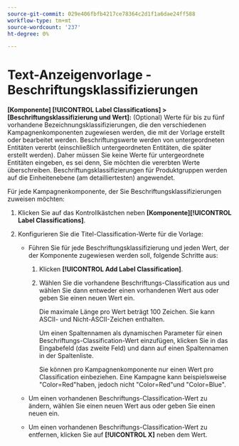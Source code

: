 ```yaml
---
source-git-commit: 029e406fbfb4217ce78364c2d1f1a6dae24ff588
workflow-type: tm+mt
source-wordcount: '237'
ht-degree: 0%

---
```

# Text-Anzeigenvorlage - Beschriftungsklassifizierungen

**\[Komponente\] [!UICONTROL Label Classifications] > \[Beschriftungsklassifizierung und Wert\]:** (Optional) Werte für bis zu fünf vorhandene Bezeichnungsklassifizierungen, die den verschiedenen Kampagnenkomponenten zugewiesen werden, die mit der Vorlage erstellt oder bearbeitet werden. Beschriftungswerte werden von untergeordneten Entitäten vererbt (einschließlich untergeordneten Entitäten, die später erstellt werden). Daher müssen Sie keine Werte für untergeordnete Entitäten eingeben, es sei denn, Sie möchten die vererbten Werte überschreiben. Beschriftungsklassifizierungen für Produktgruppen werden auf die Einheitenebene (am detailliertesten) angewendet.

Für jede Kampagnenkomponente, der Sie Beschriftungsklassifizierungen zuweisen möchten:

1. Klicken Sie auf das Kontrollkästchen neben **\[Komponente\][!UICONTROL Label Classifications]**.

1. Konfigurieren Sie die Titel-Classification-Werte für die Vorlage:

   * Führen Sie für jede Beschriftungsklassifizierung und jeden Wert, der der Komponente zugewiesen werden soll, folgende Schritte aus:

      1. Klicken **[!UICONTROL Add Label Classification]**.

      1. Wählen Sie die vorhandene Beschriftungs-Classification aus und wählen Sie dann entweder einen vorhandenen Wert aus oder geben Sie einen neuen Wert ein.

         Die maximale Länge pro Wert beträgt 100 Zeichen. Sie kann ASCII- und Nicht-ASCII-Zeichen enthalten.

         Um einen Spaltennamen als dynamischen Parameter für einen Beschriftungs-Classification-Wert einzufügen, klicken Sie in das Eingabefeld (das zweite Feld) und dann auf einen Spaltennamen in der Spaltenliste.

         Sie können pro Kampagnenkomponente nur einen Wert pro Classification einbeziehen. Eine Kampagne kann beispielsweise &quot;Color=Red&quot;haben, jedoch nicht &quot;Color=Red&quot;und &quot;Color=Blue&quot;.
   * Um einen vorhandenen Beschriftungs-Classification-Wert zu ändern, wählen Sie einen neuen Wert aus oder geben Sie einen neuen ein.

   * Um einen vorhandenen Beschriftungs-Classification-Wert zu entfernen, klicken Sie auf **[!UICONTROL X]** neben dem Wert.
